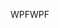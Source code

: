 <span data-ttu-id="a46ed-101">WPF</span><span class="sxs-lookup"><span data-stu-id="a46ed-101">WPF</span></span>